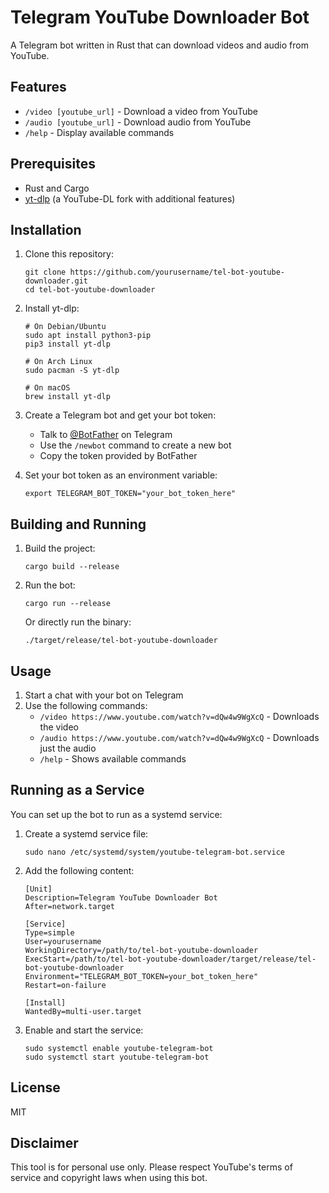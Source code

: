 # Telegram YouTube Downloader Bot

A Telegram bot written in Rust that can download videos and audio from YouTube.

## Features

- `/video [youtube_url]` - Download a video from YouTube
- `/audio [youtube_url]` - Download audio from YouTube
- `/help` - Display available commands

## Prerequisites

- Rust and Cargo
- [yt-dlp](https://github.com/yt-dlp/yt-dlp) (a YouTube-DL fork with additional features)

## Installation

1. Clone this repository:

   ```
   git clone https://github.com/yourusername/tel-bot-youtube-downloader.git
   cd tel-bot-youtube-downloader
   ```

2. Install yt-dlp:

   ```
   # On Debian/Ubuntu
   sudo apt install python3-pip
   pip3 install yt-dlp

   # On Arch Linux
   sudo pacman -S yt-dlp

   # On macOS
   brew install yt-dlp
   ```

3. Create a Telegram bot and get your bot token:

   - Talk to [@BotFather](https://t.me/botfather) on Telegram
   - Use the `/newbot` command to create a new bot
   - Copy the token provided by BotFather

4. Set your bot token as an environment variable:
   ```
   export TELEGRAM_BOT_TOKEN="your_bot_token_here"
   ```

## Building and Running

1. Build the project:

   ```
   cargo build --release
   ```

2. Run the bot:

   ```
   cargo run --release
   ```

   Or directly run the binary:

   ```
   ./target/release/tel-bot-youtube-downloader
   ```

## Usage

1. Start a chat with your bot on Telegram
2. Use the following commands:
   - `/video https://www.youtube.com/watch?v=dQw4w9WgXcQ` - Downloads the video
   - `/audio https://www.youtube.com/watch?v=dQw4w9WgXcQ` - Downloads just the audio
   - `/help` - Shows available commands

## Running as a Service

You can set up the bot to run as a systemd service:

1. Create a systemd service file:

   ```
   sudo nano /etc/systemd/system/youtube-telegram-bot.service
   ```

2. Add the following content:

   ```
   [Unit]
   Description=Telegram YouTube Downloader Bot
   After=network.target

   [Service]
   Type=simple
   User=yourusername
   WorkingDirectory=/path/to/tel-bot-youtube-downloader
   ExecStart=/path/to/tel-bot-youtube-downloader/target/release/tel-bot-youtube-downloader
   Environment="TELEGRAM_BOT_TOKEN=your_bot_token_here"
   Restart=on-failure

   [Install]
   WantedBy=multi-user.target
   ```

3. Enable and start the service:
   ```
   sudo systemctl enable youtube-telegram-bot
   sudo systemctl start youtube-telegram-bot
   ```

## License

MIT

## Disclaimer

This tool is for personal use only. Please respect YouTube's terms of service and copyright laws when using this bot.
